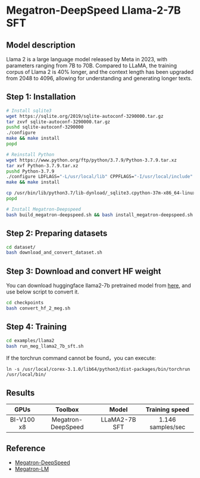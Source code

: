 # Megatron-DeepSpeed Llama-2-7B SFT

## Model description

Llama 2 is a large language model released by Meta in 2023, with parameters ranging from 7B to 70B. Compared to LLaMA, the training corpus of Llama 2 is 40% longer, and the context length has been upgraded from 2048 to 4096, allowing for understanding and generating longer texts.

## Step 1: Installation

```bash
# Install sqlite3
wget https://sqlite.org/2019/sqlite-autoconf-3290000.tar.gz
tar zxvf sqlite-autoconf-3290000.tar.gz
pushd sqlite-autoconf-3290000
./configure
make && make install
popd

# Reinstall Python
wget https://www.python.org/ftp/python/3.7.9/Python-3.7.9.tar.xz
tar xvf Python-3.7.9.tar.xz
pushd Python-3.7.9
./configure LDFLAGS="-L/usr/local/lib" CPPFLAGS="-I/usr/local/include" --prefix=/usr/bin
make && make install

cp /usr/bin/lib/python3.7/lib-dynload/_sqlite3.cpython-37m-x86_64-linux-gnu.so /usr/local/lib/python3.7/lib-dynload/_sqlite3.so
popd

# Install Megatron-Deepspeed
bash build_megatron-deepspeed.sh && bash install_megatron-deepspeed.sh
```

## Step 2: Preparing datasets

```bash
cd dataset/
bash download_and_convert_dataset.sh
```

## Step 3: Download and convert HF weight

You can download huggingface llama2-7b pretrained model from [here](https://huggingface.co/meta-llama/Llama-2-7b), and use below script to convert it.

```bash
cd checkpoints
bash convert_hf_2_meg.sh
```

## Step 4: Training

```bash
cd examples/llama2
bash run_meg_llama2_7b_sft.sh
```

If the torchrun command cannot be found，you can execute:

```
ln -s /usr/local/corex-3.1.0/lib64/python3/dist-packages/bin/torchrun /usr/local/bin/
```

## Results
| GPUs       | Toolbox   | Model       | Training speed   |
|:-----------:|:---------:|:----------:|:----------------:|
| BI-V100 x8 | Megatron-DeepSpeed | LLaMA2-7B SFT|1.146 samples/sec |

## Reference
- [Megatron-DeepSpeed](https://github.com/microsoft/Megatron-DeepSpeed)
- [Megatron-LM](https://github.com/NVIDIA/Megatron-LM)
